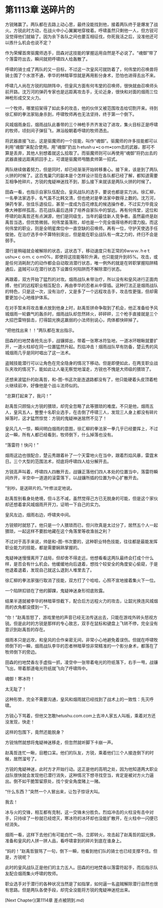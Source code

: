 # 第1113章 送碎片的

方锐赌赢了。两队都在去路上动心思，最终没能找到他，接着两队终于是爆发了战火。方锐此时方动，在战火中小心翼翼地穿梭着。呼啸虽然只剩他一人，但方锐可没觉得他们就输了。因为余下各队之间也要互相征伐，你死我活之后，没准他还可以拣什么机会也说不定？

作为荣耀首席驱魔师选手，田森对这技能的掌握运用自然是不必说了。“魂御”带了个落雷符出去，瞬间就把呼啸四人给轰散了。

呼啸的骑士成了两队的又一目标，不过这一次皇风可就防着了，何伟堂的召唤兽将骑士围了个水泄不通，李华的林暗草惊就是再用影分身术，恐怕也进得去出不来。

呼啸几人尚在方锐的陷阱阵中，但皇风方面有何韦堂的召唤师，很快就由召唤师头前开路。沈万河的弹药专家也是远距离攻击手，无论近身，很快和对面的烟雨三位神枪形成交叉火力。

一个牧师，哪里招架得了如此多的攻击，他的伙伴又被范围攻击给切割开来。待到徐汇柳的拳法家贴身杀到，呼啸牧师再也无法坚持，终于第一个倒下。

风城烟雨身后，烟雨战队此番带的三个神枪手齐齐发动了进攻，集火目标正是呼啸的牧师，顷刻间子弹狂飞，淋浴般朝着呼啸的牧师洒去。

将武器直接飞出，这是驱魔师的一个技能，叫作“魂御”。驱魔师的许多技能都可以利用“魂御”来配合使用。用“魂御”扔出ｈetushｕ•cｏｍ•coｍ去的武器，那可不算是丢弃，其他人别想着就这么拾取了。而驱魔师则可以再使用“魂御”将扔出去的武器直接远距离抓回手上，可谓是驱魔师甩酷卖帅第一招式。

两队继续做着努力，但是同时，却已经渐渐开始转移重心。接下来，该是到了两队火拼的时候了。这百鬼巢穴的副本是个怎样设计现在各队都已经了解，都知道需要互相争抢碎片。方锐的鬼疑神迷找不到，那么接下来就该是两队火拼的时候了。

田森一看，也指示自家队伍配合。皇风战队的选手，要说也都是实力派。徐汇柳，一名拳法家选手，名气虽不比韩文清，但也绝对是拳法家中数得上数的。沈万河，弹药专家，张佳乐退役后，甚至一度成为百花缭乱的候选操作者，不过实力毕竟没像大神那样孤高，百花战队最后选择了培养自家队中的邹远。再有何伟堂，这位和呼啸的赵禹哲还有点渊源，他们是同级生，当年的最佳新人竞争者。虽然最终是赵禹哲当选，但优势微弱。何伟堂虽落败，却也是一个完全值得培养的潜力股。而这何伟堂的职业，则是全明星席位中一直空缺的召唤师。再有一位，守护天使选手任俊驰，在治疗选手中不算特别突出，但是能在职业战队有一席之力的，终归不会是弱手。

潜行是稍碰就会被解除的状态，这状态下，移动速度只有正常的6wｗｗ.ｈeｔushu•ｃｏｍ.ｃｏｍ0%，即使将这技能等阶升满，也只能提升到85%。攻击，或是任何消耗耐力的动作都会自动取消潜行状态，唯一例外的就是在转职掌握陷阱精通后，盗贼可以在潜行状态下设置任何陷阱而不解除潜行状态。

再跟着，双方开始了猛烈的对攻。烟雨战队未带治疗，所以没有和皇风进行正面肉搏，他们的远程职业相互配合，再由李华的忍者从中穿插。这种打法正是烟雨战队的特色，只是这一次，没有治疗，又是多了一个远程攻击手，攻击性更强，但却需要更加小心地维护体系。

在对手暂未将攻击重点放到他身上时，赵禹哲拼命争取到了机会，他正准备给予风城烟雨一轮霸气的轰杀时，烟雨战队却忽然转火，砰砰砰，三个枪手直接就是三个大招巴雷特狙击，打得韶光换这羸弱的小法师别说心，肉体都快碎掉了。

“把他找出来！！”两队都在发出指示。

田森的扫地焚香抢先出手，战镰掷出，带着一张寒冰符坠地，一道冰环眼瞅就要扩开，一道火柱却在同一位置猛然升起。烈焰冲击！烟雨战队早有防备，楚云秀的风城烟雨几乎是同时唱出了这一法术。

盗贼技能潜行可以让角色在完全隐身的情况下移动。但是即便如此，在两支职业战队夹攻的情况下，能如此让人毫无察觉地溜走，方锐也不愧是大师级的猥琐了。

还想来波猛扑的赵禹哲，和-图-书这次是连退路都没有了，他只能硬着头皮顶着枪火继续前冲，好像他是个战斗法师似的。

“总算打起来了，我闪！”

赵禹哲只顾恼火方锐的猥琐，却完全忽略了此等猥琐的难度。不只是他，烟雨五人，皇风五人，整整十名职业选手，在击倒了呼啸三人，发现三人身上都没有碎片掉落时，这才猛然惊觉：方锐的鬼疑神迷居然不见了！

皇风几人一惊，瞬间明白烟雨的意图，徐汇柳的拳法家一拳几乎已经要挥上，不过这一瞬，所有人都已经看到，牧师倒下，什么掉落也没有。

“落雷符！快闪！”

烟雨这边也很配合，楚云秀跟着补了一个天雷地火在当中，跟着烈焰风暴，雷霆末日。三个大型的范围法术，彻底将呼啸四人给分解开去。

方锐高声叫着，呼啸四人四散开去，战镰正落他们四人本处的位置当中，落雷符瞬间炸开，半空中一道道的滚雷落下，以战镰所插的位置为中心扩散开去。

“别吵。是送碎片的。”叶修淡定地说。

赵禹哲别看身处绝境，但斗志不减，虽然觉得己方已无脱身的可能，但是这个家伙却还想着拿风城烟雨开开刀，证明一下自己的实力。

皇风左边，烟雨右边，呼啸夹中间。

方锐顿时就怒了。他只是一个人猥琐而已，但兴欣真是太过分了，居然五个人一起猥琐，一起这样不要脸地藏在这个角落里等收渔翁之利？

不过对于高手来说，帅是和-图-书次要的，这种职业特色技能，往往都是最能发挥职业能力的技能，都是需要娴熟掌握的。

鬼疑神迷慢慢离开了战局，但却舍不得走远，他想看看这两队最终会打成个什么样，是否会有什么机会。他缓缓地向后退着，想找个较安全的角度安心偷窥，于是他退着退着，发现自己就这么退到人堆里去了。

徐汇柳的拳法家强行取消了技能，双方打了个哈哈，心照不宣地接着集火下一位。

一个陷阱扣锁在了他的脚踝，鬼疑神迷身形彻底败露。

结果半道就被李华的林暗草惊截下，配合后方远程火力的攻击，让韶光换连风城烟雨的衣角都没摸到一下。

“你！”赵禹哲怒了，游戏里他的声音已经无法传送出去，只能在游戏外转头怒视方锐。但是此时的方锐是那样的专心致志，双手在鼠标和键盘上飞转不停，完全没有意识到赵禹哲的存在。

烟雨本只是远攻，和皇风的合作亲密无间，非常小心地避免着误伤。但就在呼啸牧师倒下的一瞬，烟雨战队李华的忍者林暗草惊非常精准的一个影分身术，都落在了牧师倒下的旁边。

田森的扫地焚香左手虚指一抓，凌空中一张带着电光的符纸落下，右手一甩，战镰飞出，带着那道电光符纸就飞向了呼啸阵中。

魂御！寒冰符！

太无耻了！

这种形势，完全不需要沟通，皇风和烟雨就已经找到了战术上的一致性：先灭呼啸。

方锐心下骂着，但他又怎敢hetushu.com.com上去冲人家五人叫板，乘着对方还没发现，快走！

这样的包围下，竟然还能脱身？

方锐悄然就想将鬼疑神迷移走，但忽然就听脚下卡崩一声。

赵禹哲连忙一瞅，目瞪口呆。他们的队友，方锐，乘着他们三个人接连倒下的时候，居然溜号了。

方锐的鬼疑神迷，此时方才开始行动。这正是他的高明之处，因为他知道两大职业战队很快就会发现他已潜行消失，这种情况下想寻找空当，肯定是被对方火力逼出。倒不如干脆暂留原处，找个安全角度赌上一赌。

“什么东西？”突然一个人冒出来，让包子惊讶大叫。

我去！

冰与火的交锋，相互都有克制，这一交锋未分胜负。烈焰冲击的火柱没有击中对手，只持续了一秒就已经熄灭，寒冰符的冰环却也没能扩散开，在火柱中一闪便已经消失。

烟雨一看，这样下去他们有可能白忙一场，立即转火，攻击起了赵禹哲的韶光换，准备和皇风的人拼一拼人品，看呼啸拿到的碎片到底在谁身上。

“妈的！”赵禹哲狠骂了一句，倒下一瞬，他看到他们队的骑士也已经支撑不住。但是，方锐呢？

此时的皇风战队正是他们的主力五人。田森的扫地焚香以落雷符起手，而后指示队友配合烟雨集火呼啸的牧师。

职业选手对于潜行的各种状况当然是了如指掌，如何逼一名盗贼解除潜行自然也很有思路。但是两队各使手段，却完全没能将方锐的鬼疑神迷挖出来。



[Next Chapter](第1114章 差点被阴到.md)
